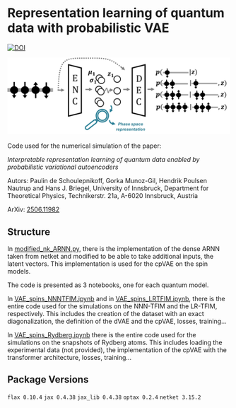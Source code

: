 # Representation learning of quantum data with probabilistic VAE

[![DOI](https://zenodo.org/badge/967919929.svg)](https://doi.org/10.5281/zenodo.15689252)

![Image](spinVAE_schema_archi2.jpg)


Code used for the numerical simulation of the paper:  

_Interpretable representation learning of quantum data enabled by probabilistic variational autoencoders_  

Autors: Paulin de Schoulepnikoff, Gorka Munoz-Gil, Hendrik Poulsen Nautrup and Hans J. Briegel,
University of Innsbruck, Department for Theoretical Physics, Technikerstr. 21a, A-6020 Innsbruck, Austria

ArXiv: [2506.11982](https://arxiv.org/abs/2506.11982)






## Structure

In [modified_nk_ARNN.py](https://github.com/PaulinDS/Exploring-Latent-Representation-of-Quantum-Phase-Space-with-Variational-Auto-Encode/blob/main/modified_nk_ARNN.py), there is the implementation of the dense ARNN taken from netket and modified to be able to take additional inputs, the latent vectors. This implementation is used for the cpVAE on the spin models.

The code is presented as 3 notebooks, one for each quantum model.

In  [VAE_spins_NNNTFIM.ipynb](https://github.com/PaulinDS/Exploring-Latent-Representation-of-Quantum-Phase-Space-with-Variational-Auto-Encode/blob/main/VAE_spins_NNNTFIM.ipynb) and in  [VAE_spins_LRTFIM.ipynb](https://github.com/PaulinDS/Exploring-Latent-Representation-of-Quantum-Phase-Space-with-Variational-Auto-Encode/blob/main/VAE_spins_LRTFIM.ipynb), there is the entire code used for the simulations on the NNN-TFIM and the LR-TFIM, respectively. This includes the creation of the dataset with an exact diagonalization, the definition of the dVAE and the cpVAE, losses, training...

In  [VAE_spins_Rydberg.ipynb](https://github.com/PaulinDS/Exploring-Latent-Representation-of-Quantum-Phase-Space-with-Variational-Auto-Encode/blob/main/VAE_spins_Rydberg.ipynb) there is the entire code used for the simulations on the snapshots of Rydberg atoms. This includes loading the experimental data (not provided), the implementation of the cpVAE with the transformer architecture, losses, training...


## Package Versions

`flax 0.10.4`
`jax 0.4.38`
`jax_lib 0.4.38`
`optax 0.2.4`
`netket 3.15.2`




